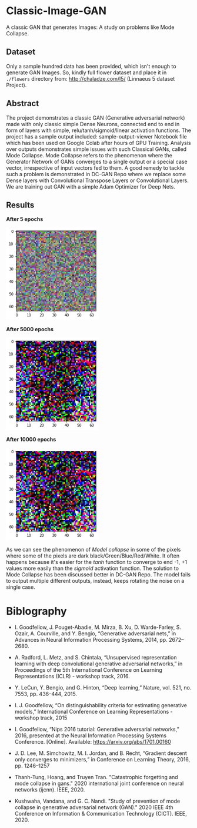 # Classic-Image-GAN
A classic GAN that generates Images: A study on problems like Mode Collapse.

## Dataset
Only a sample hundred data has been provided, which isn't enough to generate GAN Images. So, kindly full flower dataset and place it in `./flowers` directory from: http://chaladze.com/l5/ (Linnaeus 5 dataset Project).

## Abstract
The project demonstrates a classic GAN (Generative adversarial network) made with only classic simple Dense Neurons, connected end to end in form of layers with simple, relu/tanh/sigmoid/linear activation functions. The project has a sample output included: sample-output-viewer Notebook file which has been used on Google Colab after hours of GPU Training. Analysis over outputs demonstrates simple issues with such Classical GANs, called Mode Collapse. Mode Collapse refers to the phenomenon where the Generator Network of GANs converges to a single output or a special case vector, irrespective of input vectors fed to them. A good remedy to tackle such a problem is demonstrated in DC-GAN Repo where we replace some Dense layers with Convolutional Transpose Layers or Convolutional Layers. We are training out GAN with a simple Adam Optimizer for Deep Nets.

## Results

**After 5 epochs**

![1](https://github.com/abhaskumarsinha/Classic-Image-GAN/raw/main/sample-outputs/1.png)

**After 5000 epochs**

![2](https://github.com/abhaskumarsinha/Classic-Image-GAN/raw/main/sample-outputs/2.png)

**After 10000 epochs**

![3](https://github.com/abhaskumarsinha/Classic-Image-GAN/raw/main/sample-outputs/3.png)

As we can see the phenomenon of *Model collapse* in some of the pixels where some of the pixels are dark black/Green/Blue/Red/White. It often happens because it's easier for the *tanh* function to converge to end -1, +1 values more easily than the *sigmoid* activation function. The solution to Mode Collapse has been discussed better in DC-GAN Repo. The model fails to output multiple different outputs, instead, keeps rotating the noise on a single case.

# Biblography

- I. Goodfellow, J. Pouget-Abadie, M. Mirza, B. Xu, D. Warde-Farley, S. Ozair, A. Courville, and Y. Bengio, “Generative adversarial nets,” in Advances in Neural Information Processing Systems, 2014, pp. 2672–2680.

- A. Radford, L. Metz, and S. Chintala, “Unsupervised representation learning with deep convolutional generative adversarial networks,” in Proceedings of the 5th International Conference on Learning Representations (ICLR) - workshop track, 2016.

- Y. LeCun, Y. Bengio, and G. Hinton, “Deep learning,” Nature, vol. 521, no. 7553, pp. 436–444, 2015.

- I. J. Goodfellow, “On distinguishability criteria for estimating generative models,” International Conference on Learning Representations - workshop track, 2015

- I. Goodfellow, “Nips 2016 tutorial: Generative adversarial networks,” 2016, presented at the Neural Information Processing Systems Conference. [Online]. Available: https://arxiv.org/abs/1701.00160

- J. D. Lee, M. Simchowitz, M. I. Jordan, and B. Recht, “Gradient descent only converges to minimizers,” in Conference on Learning Theory, 2016, pp. 1246–1257

- Thanh-Tung, Hoang, and Truyen Tran. "Catastrophic forgetting and mode collapse in gans." 2020 international joint conference on neural networks (ijcnn). IEEE, 2020.

- Kushwaha, Vandana, and G. C. Nandi. "Study of prevention of mode collapse in generative adversarial network (GAN)." 2020 IEEE 4th Conference on Information & Communication Technology (CICT). IEEE, 2020.

